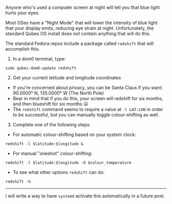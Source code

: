Anyone who's used a computer screen at night will tell you that blue light hurts your eyes.  

Most OSes have a "Night Mode" that will lower the intensity of blue light that your display emits, reducing eye strain at night.  Unfortunately, the standard Qubes OS install does not contain anything that will do this.   

The standard Fedora repos include a package called `redshift` that will accomplish this.  

1.  In a dom0 terminal, type:
```
sudo qubes-dom0-update redshift
```
2.  Get your current latitude and longitude coordinates
-  If you're concerned about privacy, you can be Santa Claus if you want: 90.0000° N, 135.0000° W (The North Pole)
-  Bear in mind that if you do this, your screen will redshift for six months, and then blueshift for six months :stuck_out_tongue:
-  The `redshift` command seems to require a value at `-l LAT:LON` in order to be successful, but you can manually toggle colour-shifting as well.  

3.  Complete one of the following steps:
-  For automatic colour-shifting based on your system clock: 
```
redshift -l $latitude:$longitude &
```

-  For manual "oneshot" colour-shifting: 
```
redshift -l $latitude:$longitude -O $colour_temperature
```

-  To see what other options `redshift` can do: 
```
redshift -h
```
-----

I will write a way to have `systemd` activate this automatically in a future post.